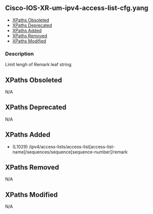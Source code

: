 ## Cisco-IOS-XR-um-ipv4-access-list-cfg.yang

- [XPaths Obsoleted](#xpaths-obsoleted)
- [XPaths Deprecated](#xpaths-deprecated)
- [XPaths Added](#xpaths-added)
- [XPaths Removed](#xpaths-removed)
- [XPaths Modified](#xpaths-modified)

### Description

Limit lengh of Remark leaf string.

## XPaths Obsoleted

N/A

## XPaths Deprecated

N/A

## XPaths Added

- (L1029)	/ipv4/access-lists/access-list[access-list-name]/sequences/sequence[sequence-number]/remark

## XPaths Removed

N/A

## XPaths Modified

N/A

